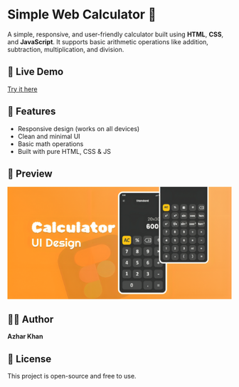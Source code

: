 # Simple Web Calculator 🧮

A simple, responsive, and user-friendly calculator built using **HTML**, **CSS**, and **JavaScript**. It supports basic arithmetic operations like addition, subtraction, multiplication, and division.

## 🔗 Live Demo

[Try it here](https://simple-calculator-rosy-phi.vercel.app/)

## 🚀 Features

- Responsive design (works on all devices)
- Clean and minimal UI
- Basic math operations
- Built with pure HTML, CSS & JS

## 📸 Preview

![Calculator Preview](https://raw.githubusercontent.com/iam-azhar0/simple-calculator/refs/heads/main/meta-og-image.png)

## 👨‍💻 Author

**Azhar Khan**

## 📄 License

This project is open-source and free to use.
